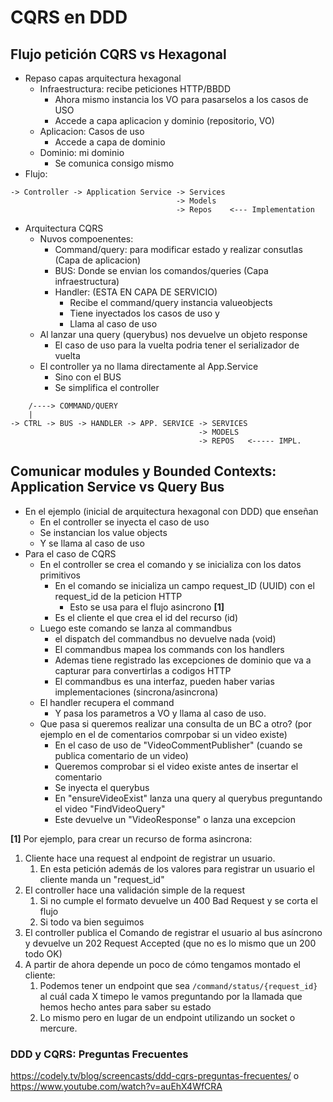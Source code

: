 # CQRS en DDD

## Flujo petición CQRS vs Hexagonal

* Repaso capas arquitectura hexagonal
  * Infraestructura: recibe peticiones HTTP/BBDD
    * Ahora mismo instancia los VO para pasarselos a los casos de USO
    * Accede a capa aplicacion y dominio (repositorio, VO)
  * Aplicacion: Casos de uso
    * Accede a capa de dominio
  * Dominio: mi dominio 
    * Se comunica consigo mismo
* Flujo:

```
-> Controller -> Application Service -> Services
                                     -> Models
                                     -> Repos    <--- Implementation
```

* Arquitectura CQRS
  * Nuvos compoenentes:
    * Command/query: para modificar estado y realizar consutlas (Capa de aplicacion)
    * BUS: Donde se envian los comandos/queries (Capa infraestructura)
    * Handler: (ESTA EN CAPA DE SERVICIO)
      * Recibe el command/query instancia valueobjects
      * Tiene inyectados los casos de uso y
      * Llama al caso de uso
  * Al lanzar una query (querybus) nos devuelve un objeto response
    * El caso de uso para la vuelta podria tener el serializador de vuelta
  * El controller ya no llama directamente al App.Service
    * Sino con el BUS
    * Se simplifica el controller
```
    /----> COMMAND/QUERY
    |
-> CTRL -> BUS -> HANDLER -> APP. SERVICE -> SERVICES
                                          -> MODELS
                                          -> REPOS   <----- IMPL.
```

## Comunicar modules y Bounded Contexts: Application Service vs Query Bus

* En el ejemplo (inicial de arquitectura hexagonal con DDD) que enseñan
  * En el controller se inyecta el caso de uso
  * Se instancian los value objects
  * Y se llama al caso de uso
* Para el caso de CQRS
  * En el controller se crea el comando y se inicializa con los datos primitivos
    * En el comando se inicializa un campo request_ID (UUID) con el request_id de la peticion HTTP
      * Esto se usa para el flujo asincrono **[1]**
    * Es el cliente el que crea el id del recurso (id)
  * Luego este comando se lanza al commandbus
     * el dispatch del commandbus no devuelve nada (void)
     * El commandbus mapea los commands con los handlers
     * Ademas tiene registrado las excepciones de dominio que va a capturar para convertirlas a codigos HTTP
     * El commandbus es una interfaz, pueden haber varias implementaciones (sincrona/asincrona)
  * El handler recupera el command
    * Y pasa los parametros a VO y llama al caso de uso.
  * Que pasa si queremos realizar una consulta de un BC a otro? (por ejemplo en el de comentarios comrpobar si un video existe)
    * En el caso de uso de "VideoCommentPublisher" (cuando se publica comentario de un video)
    * Queremos comprobar si el video existe antes de insertar el comentario
    * Se inyecta el querybus
    * En "ensureVideoExist" lanza una query al querybus preguntando el video "FindVideoQuery"
    * Este devuelve un "VideoResponse" o lanza una excepcion
    
**[1]**
Por ejemplo, para crear un recurso de forma asincrona:

1. Cliente hace una request al endpoint de registrar un usuario.
	1. En esta petición además de los valores para registrar un usuario el cliente manda un "request_id"
2. El controller hace una validación simple de la request
	1. Si no cumple el formato devuelve un 400 Bad Request y se corta el flujo
	2. Si todo va bien seguimos
3. El controller publica el Comando de registrar el usuario al bus asíncrono y devuelve un 202 Request Accepted (que no es lo mismo que un 200 todo OK)
4. A partir de ahora depende un poco de cómo tengamos montado el cliente:
	1. Podemos tener un endpoint que sea `/command/status/{request_id}` al cuál cada X timepo le vamos preguntando por la llamada que hemos hecho antes para saber su estado
	2. Lo mismo pero en lugar de un endpoint utilizando un socket o mercure.
	
### DDD y CQRS: Preguntas Frecuentes

https://codely.tv/blog/screencasts/ddd-cqrs-preguntas-frecuentes/
o
https://www.youtube.com/watch?v=auEhX4WfCRA


